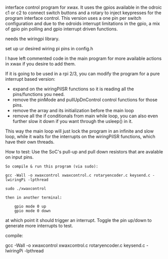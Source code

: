 
interface control program for xwax. It uses the gpios available in the odroic c1 or c2 to connect switch buttons and a rotary to inject keypresses for the program interface control. This version uses a one pin per switch configuration and due to the odroids interrupt limitations in the gpio, a mix of gpio pin polling and gpio interrupt driven functions.

needs the wiringpi library.

set up ur desired wiring pi pins in config.h

I have left commented code in the main program for more available actions in xwax if you desire to add them.

If it is going to be used in a rpi 2/3, you can modify the program for a pure interrupt based version:

  - expand on the wiringPiISR functions so it is reading all the pins/functions you need.
  - remove the pinMode and pullUpDnControl control functions for those pins.
  - remove the array and its initialization before the main loop
  - remove all the if conditionals from main while loop, you can also even further slow it down if you want through the usleep() in it. 
  
   This way the main loop will just lock the program in an infinite and slow loop, while it waits for the interrupts on the wiringPiISR   functions, which have their own threads.



How to test:
 	  Use the SoC's pull-up and pull down resistors that are avalable	on input pins. 
    
    So compile & run this program (via sudo):
    
    gcc -Wall -o xwaxcontrol xwaxcontrol.c rotaryencoder.c keysend.c -lwiringPi -lpthread
    
    sudo ./xwaxcontrol
    
    then in another terminal:
     
 	 	gpio mode 0 up
 	 	gpio mode 0 down
 	
  at which point it should trigger an interrupt. Toggle the pin
 	up/down to generate more interrupts to test.


compile:
 
  gcc -Wall -o xwaxcontrol xwaxcontrol.c rotaryencoder.c keysend.c -lwiringPi -lpthread
 
 
